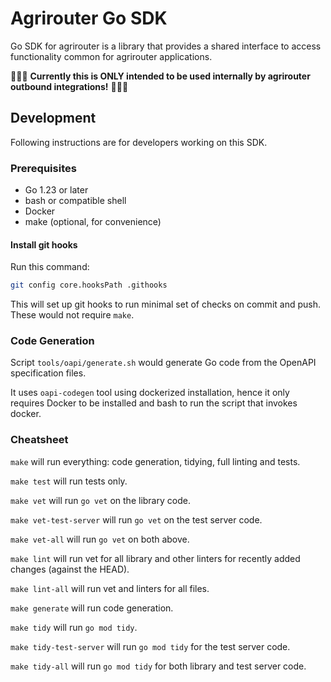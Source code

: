 # Agrirouter Go SDK

Go SDK for agrirouter is a library that provides a shared interface to access functionality common for agrirouter applications.

🚧🚧🚧 **Currently this is ONLY intended to be used internally by agrirouter outbound integrations!** 🚧🚧🚧

## Development

Following instructions are for developers working on this SDK.

### Prerequisites

- Go 1.23 or later
- bash or compatible shell
- Docker
- make (optional, for convenience)

#### Install git hooks

Run this command:

```bash
git config core.hooksPath .githooks
```

This will set up git hooks to run minimal set of checks on commit and push. These would not require `make`.

### Code Generation

Script `tools/oapi/generate.sh` would generate Go code from the OpenAPI specification files.

It uses `oapi-codegen` tool using dockerized installation, hence it only requires Docker to be installed and bash to run the script that invokes docker.

### Cheatsheet

`make` will run everything: code generation, tidying, full linting and tests.

`make test` will run tests only.

`make vet` will run `go vet` on the library code.

`make vet-test-server` will run `go vet` on the test server code.

`make vet-all` will run `go vet` on both above.

`make lint` will run vet for all library and other linters for recently added changes (against the HEAD).

`make lint-all` will run vet and linters for all files.

`make generate` will run code generation.

`make tidy` will run `go mod tidy`.

`make tidy-test-server` will run `go mod tidy` for the test server code.

`make tidy-all` will run `go mod tidy` for both library and test server code.

